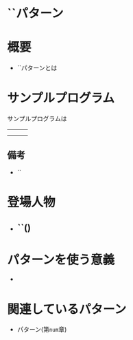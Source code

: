 # ``パターン

# 概要
- ``パターンとは

# サンプルプログラム
サンプルプログラムは

||||
| --- | --- | --- |
||||
||||

## 備考
- ``

# 登場人物
- ``()
    - 

# パターンを使う意義
- 

# 関連しているパターン
- パターン(第`num`章)